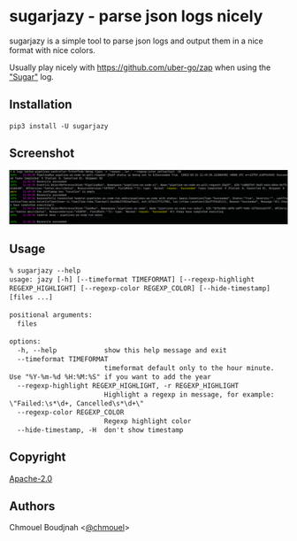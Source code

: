 # sugarjazy - parse json logs nicely

sugarjazy is a simple tool to parse json logs and output them in a nice format with nice colors.

Usually play nicely with <https://github.com/uber-go/zap> when using the ["Sugar"](https://pkg.go.dev/go.uber.org/zap#Logger.Sugar) log.

## Installation

```shell
pip3 install -U sugarjazy
```

## Screenshot

![screenshot](./.github/screenshot.png)

## Usage

```shell
% sugarjazy --help
usage: jazy [-h] [--timeformat TIMEFORMAT] [--regexp-highlight REGEXP_HIGHLIGHT] [--regexp-color REGEXP_COLOR] [--hide-timestamp] [files ...]

positional arguments:
  files

options:
  -h, --help            show this help message and exit
  --timeformat TIMEFORMAT
                        timeformat default only to the hour minute. Use "%Y-%m-%d %H:%M:%S" if you want to add the year
  --regexp-highlight REGEXP_HIGHLIGHT, -r REGEXP_HIGHLIGHT
                        Highlight a regexp in message, for example: \"Failed:\s*\d+, Cancelled\s*\d+\"
  --regexp-color REGEXP_COLOR
                        Regexp highlight color
  --hide-timestamp, -H  don't show timestamp
  ```

## Copyright

[Apache-2.0](./LICENSE)

## Authors

Chmouel Boudjnah <[@chmouel](https://twitter.com/chmouel)>
